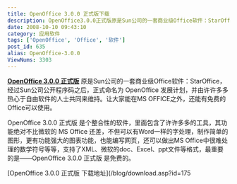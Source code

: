 ```yaml
---
title: OpenOffice 3.0.0 正式版下载
description: OpenOffice3.0.0正式版原是Sun公司的一套商业级Office软件：StarOffice，经过Sun公司公开程序码之后，正式命名为OpenOffice发展计划，并由许许多多热心于自由软件的人士共同来维持。让大家能在MSOFFICE之外，还能有免费的Office可以使用。
date: 2008-10-10 09:43:10
category: 应用软件
tags: ['OpenOffice', 'Office', '软件']
post_id: 635
alias: OpenOffice-3.0.0
ViewNums: 3303
---
```


[**OpenOffice 3.0.0 正式版**](/blog/openoffice-300) 原是Sun公司的一套商业级Office软件：StarOffice，经过Sun公司公开程序码之后，正式命名为 OpenOffice 发展计划，并由许许多多热心于自由软件的人士共同来维持。让大家能在MS OFFICE之外，还能有免费的Office可以使用。

OpenOffice 3.0.0 正式版 是个整合性的软件，里面包含了许许多多的工具，其功能绝对不比微软的 MS Office 还差，不但可以有Word一样的字处理，制作简单的图形，更有功能强大的图表功能，也能编写网页，还可以做出MS Office中很难处理的数学符号等等，支持了XML、微软的doc、Excel、ppt文件等格式，最重要的是——OpenOffice 3.0.0 正式版 是免费的。

[OpenOffice 3.0.0 正式版 下载地址](/blog/download.asp?id=175

